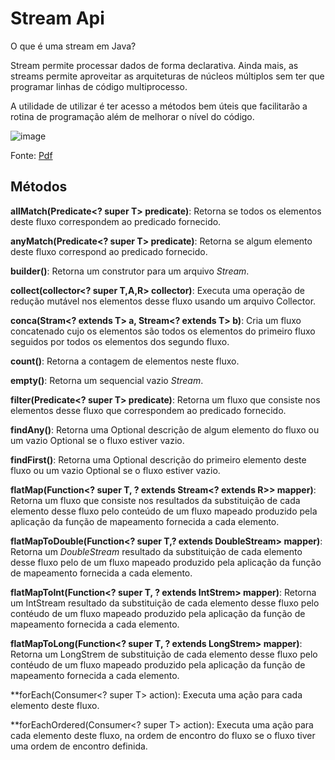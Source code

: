 # Stream Api

O que é uma stream em Java?

Stream permite processar dados de forma declarativa. Ainda mais, as streams
permite aproveitar as arquiteturas de núcleos múltiplos sem ter que programar
linhas de código multiprocesso.

A utilidade de utilizar é ter acesso a métodos bem úteis que facilitarão a rotina de
programação além de melhorar o nível do código.


![image](https://user-images.githubusercontent.com/106537496/201097308-fbbd5a29-8b24-4973-9860-dcc6ab847e48.png)

Fonte:  [Pdf](https://pdf.co/blog/java-streams)

## Métodos

**allMatch(Predicate<? super T> predicate)**: Retorna se todos os elementos deste fluxo correspondem ao predicado fornecido.

**anyMatch(Predicate<? super T> predicate)**: Retorna se algum elemento deste fluxo correspond ao predicado fornecido.

**builder()**: Retorna um construtor para um arquivo _Stream_.

**collect(collector<? super T,A,R> collector)**: Executa uma operação de redução mutável nos elementos desse fluxo usando um arquivo Collector.

**conca(Stram<? extends T> a, Stream<? extends T> b)**: Cria um fluxo concatenado cujo os elementos são todos os elementos do primeiro fluxo seguidos por 
todos os elementos dos segundo fluxo.

**count()**: Retorna a contagem de elementos neste fluxo.

**empty()**: Retorna um sequencial vazio _Stream_.

**filter(Predicate<? super T> predicate)**: Retorna um fluxo que consiste nos elementos desse fluxo que correspondem ao predicado fornecido.

**findAny()**: Retorna uma Optional descrição de algum elemento do fluxo ou um vazio Optional se o fluxo estiver vazio.

**findFirst()**: Retorna uma Optional descrição do primeiro elemento deste fluxo ou um vazio Optional se o fluxo estiver vazio.

**flatMap(Function<? super T, ? extends Stream<? extends R>> mapper)**: Retorna um fluxo que consiste nos resultados da substituição de cada elemento
desse fluxo pelo conteúdo de um fluxo mapeado produzido pela aplicação da função de mapeamento fornecida a cada elemento.

**flatMapToDouble(Function<? super T,? extends DoubleStream> mapper)**: Retorna um _DoubleStream_ resultado da substituição de cada elemento desse fluxo pelo 
de um fluxo mapeado produzido pela aplicação da função de mapeamento fornecida a cada elemento.

**flatMapToInt(Function<? super T, ? extends IntStrem> mapper)**: Retorna um IntStream resultado da substituição de cada elemento desse fluxo pelo contéudo de 
um fluxo mapeado produzido pela aplicação da função de mapeamento fornecida a cada elemento.

**flatMapToLong(Function<? super T, ? extends LongStrem> mapper)**: Retorna um LongStrem de substituição de cada elemento desse fluxo pelo contéudo de um fluxo
mapeado produzido pela aplicação da função de mapeamento fornecida a cada elemento.

**forEach(Consumer<? super T> action): Executa uma ação para cada elemento deste fluxo.

**forEachOrdered(Consumer<? super T> action): Executa uma ação para cada elemento deste fluxo, na ordem de encontro do fluxo se o fluxo tiver uma ordem de encontro
definida.

 
 
                                                       






